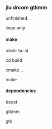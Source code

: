 ### jlu drcom gtkmm

unfinished.

linux only

#### make

mkdir build

cd build

cmake ..

make

#### dependencies

boost

gtkmm

gtk